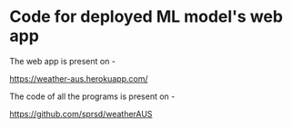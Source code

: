 # Code for deployed ML model's web app

The web app is present on - 

https://weather-aus.herokuapp.com/

The code of all the programs is present on -

https://github.com/sprsd/weatherAUS
